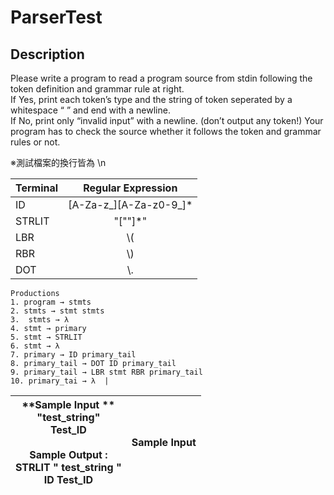 # ParserTest  

## Description

  Please write a program to read a program source from stdin following the token definition 
and grammar rule at right.  
  If Yes, print each token’s type and the string of token seperated by a whitespace “ ” and 
end with a newline.   
  If No, print only “invalid input” with a newline. (don’t output any token!)
Your program has to check the source whether it follows the token and grammar rules or 
not.  

※測試檔案的換行皆為 \n

| Terminal  | Regular Expression | 
|-------|:-----:|
| ID   | [A-Za-z_][A-Za-z0-9_]* |
| STRLIT | "[""]*"  |
| LBR | \\( |
| RBR | \\) |
| DOT | \\. |


    Productions  
    1. program → stmts  
    2. stmts → stmt stmts  
    3.  stmts → λ  
    4. stmt → primary  
    5. stmt → STRLIT  
    6. stmt → λ  
    7. primary → ID primary_tail  
    8. primary_tail → DOT ID primary_tail  
    9. primary_tail → LBR stmt RBR primary_tail  
    10. primary_tai → λ  |

| **Sample Input **<br /> "test_string"<br />  Test_ID<br /><br /> **Sample Output :**<br /> STRLIT " test_string "<br />  ID Test_ID<br />   | Sample Input | 
|-------|:-----:|
